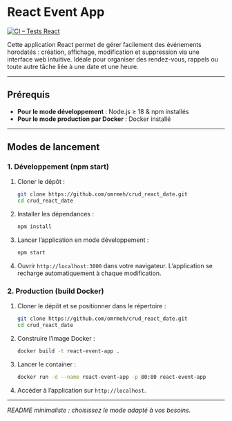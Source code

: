 # React Event App

[![CI – Tests React](https://github.com/omrmeh/crud_react_date/actions/workflows/ci.yml/badge.svg)](https://github.com/omrmeh/crud_react_date/actions/workflows/ci.yml)

Cette application React permet de gérer facilement des événements horodatés : création, affichage, modification et suppression via une interface web intuitive. Idéale pour organiser des rendez-vous, rappels ou toute autre tâche liée à une date et une heure.

---

## Prérequis

* **Pour le mode développement** : Node.js ≥ 18 & npm installés
* **Pour le mode production par Docker** : Docker installé

---

## Modes de lancement

### 1. Développement (npm start)

1. Cloner le dépôt :

   ```bash
   git clone https://github.com/omrmeh/crud_react_date.git
   cd crud_react_date
   ```
2. Installer les dépendances :

   ```bash
   npm install
   ```
3. Lancer l’application en mode développement :

   ```bash
   npm start
   ```
4. Ouvrir `http://localhost:3000` dans votre navigateur. L’application se recharge automatiquement à chaque modification.

### 2. Production (build Docker)

1. Cloner le dépôt et se positionner dans le répertoire :

   ```bash
   git clone https://github.com/omrmeh/crud_react_date.git
   cd crud_react_date
   ```
2. Construire l’image Docker :

   ```bash
   docker build -t react-event-app .
   ```
3. Lancer le container :

   ```bash
   docker run -d --name react-event-app -p 80:80 react-event-app
   ```
4. Accéder à l’application sur `http://localhost`.

---

*README minimaliste : choisissez le mode adapté à vos besoins.*

